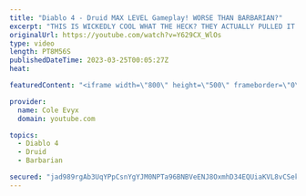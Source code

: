 ```yaml
---
title: "Diablo 4 - Druid MAX LEVEL Gameplay! WORSE THAN BARBARIAN?"
excerpt: "THIS IS WICKEDLY COOL WHAT THE HECK? THEY ACTUALLY PULLED IT OFF! THEY ACTUALLY PULLED DRUID OFF IN ..."
originalUrl: https://youtube.com/watch?v=Y629CX_WlOs
type: video
length: PT8M56S
publishedDateTime: 2023-03-25T00:05:27Z
heat: 

featuredContent: "<iframe width=\"800\" height=\"500\" frameborder=\"0\" src=\"https://www.youtube.com/embed/Y629CX_WlOs\" allow=\"accelerometer; autoplay; encrypted-media; gyroscope; picture-in-picture\" allowfullscreen></iframe>"

provider:
  name: Cole Evyx
  domain: youtube.com

topics:
  - Diablo 4
  - Druid
  - Barbarian

secured: "jad989rgAb3UqYPpCsnYgYJM0NPTa96BNBVeENJ8OxmhD34EQUiaKVL8vCSekpgzrCJo4Abt/MaN3ZF4MQtaSgZyBGaGUymcfmdHRWhb6D/zDBCPFh4GWwy4x0zud55ULpqilAdJhcEIxo/ltxkyU9kR7wr3iVWEWbmX4EXPVco3sW4H3ndImih4on83tEW7vKJKrR1WWASQCEA0MVKymYXLERWpwPBRzJGQP4LO+OedCpBwbJxDcA6u2vvgn9Nbw3W1MzGpKdWj9rSoYnoizwy0Yh//fY/fz4731CtGWkhaxQMXTlDwG4KGAJFD3XdzMyiuS9nUV++kpybiTvZfLmaWevm7mVhhB7+tb2AG91zDpYoqhEZJYoNKiwAenFmJPTkP4PPTRWyis6bOLgq36L+5sbaCIJJNyJuyeAvVzCI=;D3kaxDm8d5MEtURUeObSkA=="
---
```


